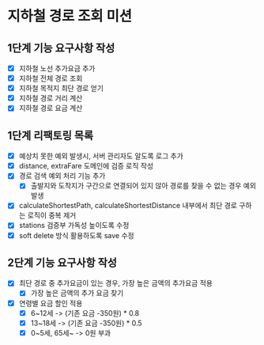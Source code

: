 # 지하철 경로 조회 미션 

## 1단계 기능 요구사항 작성

- [x] 지하철 노선 추가요금 추가
- [x] 지하철 전체 경로 조회
- [x] 지하철 목적지 최단 경로 얻기
- [x] 지하철 경로 거리 계산
- [x] 지하철 경로 요금 계산

## 1단계 리팩토링 목록
- [x] 예상치 못한 예외 발생시, 서버 관리자도 알도록 로그 추가
- [x] distance, extraFare 도메인에 검증 로직 작성
- [x] 경로 검색 예외 처리 기능 추가
  - [x] 출발지와 도착지가 구간으로 연결되어 있지 않아 경로를 찾을 수 없는 경우 예외 발생
- [x] calculateShortestPath, calculateShortestDistance 내부에서 최단 경로 구하는 로직이 중복 제거
- [x] stations 검증부 가독성 높이도록 수정
- [x] soft delete 방식 활용하도록 save 수정

## 2단계 기능 요구사항 작성
- [x] 최단 경로 중 추가요금이 있는 경우, 가장 높은 금액의 추가요금 적용
  - [x] 가장 높은 금액의 추가 요금 찾기
- [x] 연령별 요금 할인 적용
  - [x] 6~12세 -> (기존 요금 -350원) * 0.8
  - [x] 13~18세 -> (기존 요금 -350원) * 0.5
  - [x] 0~5세, 65세~ -> 0원 부과
